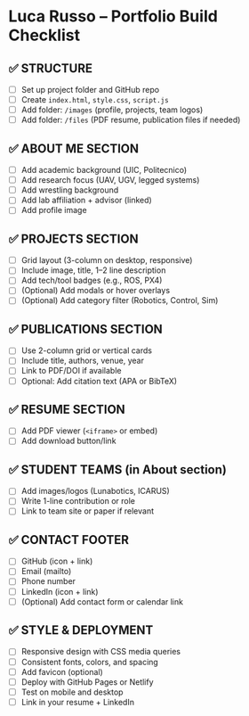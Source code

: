 
# Luca Russo – Portfolio Build Checklist

## ✅ STRUCTURE
- [ ] Set up project folder and GitHub repo  
- [ ] Create `index.html`, `style.css`, `script.js`  
- [ ] Add folder: `/images` (profile, projects, team logos)  
- [ ] Add folder: `/files` (PDF resume, publication files if needed)

## ✅ ABOUT ME SECTION
- [ ] Add academic background (UIC, Politecnico)  
- [ ] Add research focus (UAV, UGV, legged systems)  
- [ ] Add wrestling background  
- [ ] Add lab affiliation + advisor (linked)  
- [ ] Add profile image

## ✅ PROJECTS SECTION
- [ ] Grid layout (3-column on desktop, responsive)  
- [ ] Include image, title, 1–2 line description  
- [ ] Add tech/tool badges (e.g., ROS, PX4)  
- [ ] (Optional) Add modals or hover overlays  
- [ ] (Optional) Add category filter (Robotics, Control, Sim)

## ✅ PUBLICATIONS SECTION
- [ ] Use 2-column grid or vertical cards  
- [ ] Include title, authors, venue, year  
- [ ] Link to PDF/DOI if available  
- [ ] Optional: Add citation text (APA or BibTeX)

## ✅ RESUME SECTION
- [ ] Add PDF viewer (`<iframe>` or embed)  
- [ ] Add download button/link

## ✅ STUDENT TEAMS (in About section)
- [ ] Add images/logos (Lunabotics, ICARUS)  
- [ ] Write 1-line contribution or role  
- [ ] Link to team site or paper if relevant

## ✅ CONTACT FOOTER
- [ ] GitHub (icon + link)  
- [ ] Email (mailto)  
- [ ] Phone number  
- [ ] LinkedIn (icon + link)  
- [ ] (Optional) Add contact form or calendar link

## ✅ STYLE & DEPLOYMENT
- [ ] Responsive design with CSS media queries  
- [ ] Consistent fonts, colors, and spacing  
- [ ] Add favicon (optional)  
- [ ] Deploy with GitHub Pages or Netlify  
- [ ] Test on mobile and desktop  
- [ ] Link in your resume + LinkedIn
